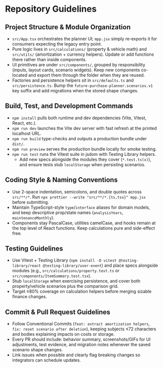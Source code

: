 # Repository Guidelines

## Project Structure & Module Organization
- `src/App.tsx` orchestrates the planner UI; `mpp.jsx` simply re-exports it for consumers expecting the legacy entry point.
- Pure logic lives in `src/calculations/` (property & vehicle math) and `src/utils/` (amortization + currency helpers). Update or add functions there rather than inside components.
- UI primitives are under `src/components/`, grouped by responsibility (inputs, layout cards, scenario widgets). Keep new components co-located and export them through the folder when they are reused.
- Factories and persistence helpers sit in `src/defaults.ts` and `src/persistence.ts`. Bump the `future-purchase-planner.scenarios.v1` key suffix and add migrations when the stored shape changes.

## Build, Test, and Development Commands
- `npm install` pulls both runtime and dev dependencies (Vite, Vitest, React, etc.).
- `npm run dev` launches the Vite dev server with fast refresh at the printed localhost URL.
- `npm run build` type-checks and outputs a production bundle under `dist/`.
- `npm run preview` serves the production bundle locally for smoke testing.
- `npm run test` runs the Vitest suite in jsdom with Testing Library helpers.
  - Add new specs alongside the modules they cover (`*.test.ts(x)`), and ensure tests stub `localStorage` when persisting scenarios.

## Coding Style & Naming Conventions
- Use 2-space indentation, semicolons, and double quotes across `src/**/*`. Run `npx prettier --write "src/**/*.{ts,tsx}" mpp.jsx` before submitting.
- Maintain TypeScript-style `type`/`interface` aliases for domain models, and keep descriptive prop/state names (`analysisYears`, `maintenanceMonthly`).
- Components stay PascalCase, utilities camelCase, and hooks remain at the top level of React functions. Keep calculations pure and side-effect free.

## Testing Guidelines
- Use Vitest + Testing Library (`npm install -D vitest @testing-library/react @testing-library/user-event`) and place specs alongside modules (e.g., `src/calculations/property.test.ts` or `src/components/ItemSummary.test.tsx`).
- Stub `localStorage` when exercising persistence, and cover both property/vehicle scenarios plus the comparison grid.
- Target ≥80% coverage on calculation helpers before merging sizable finance changes.

## Commit & Pull Request Guidelines
- Follow Conventional Commits (`feat: extract amortization helpers`, `fix: reset scenario after deletion`), keeping subjects ≤72 characters and bodies explaining impacts on costs or storage.
- Every PR should include: behavior summary, screenshots/GIFs for UI adjustments, test evidence, and migration notes whenever the saved scenario shape changes.
- Link issues when possible and clearly flag breaking changes so integrators can schedule updates.
